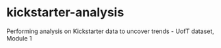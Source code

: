 # kickstarter-analysis
Performing analysis on Kickstarter data to uncover trends - UofT dataset, Module 1
